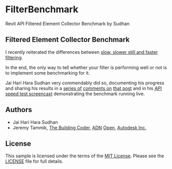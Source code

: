 # FilterBenchmark

Revit API Filtered Element Collector Benchmark by Sudhan

## Filtered Element Collector Benchmark

I recently reiterated the differences between [slow, slower still and faster filtering](https://thebuildingcoder.typepad.com/blog/2019/04/slow-slower-still-and-faster-filtering.html).

In the end, the only way to tell whether your filter is performing well or not is to implement some benchmarking for it.

Jai Hari Hara Sudhan very commendably did so, documenting his progress and sharing his results in
a [series of](https://thebuildingcoder.typepad.com/blog/2019/04/slow-slower-still-and-faster-filtering.html#comment-4421084673)
[comments on](https://thebuildingcoder.typepad.com/blog/2019/04/slow-slower-still-and-faster-filtering.html#comment-4421183783)
[that post](https://thebuildingcoder.typepad.com/blog/2019/04/slow-slower-still-and-faster-filtering.html#comment-4421443231) and in
his [API speed test screencast](https://knowledge.autodesk.com/community/screencast/99858ef7-c4c8-4599-ba6d-0394ff830d62) demonstrating
the benchmark running live.


## Authors

- Jai Hari Hara Sudhan
- Jeremy Tammik, [The Building Coder](http://thebuildingcoder.typepad.com), [ADN](http://www.autodesk.com/adn) [Open](http://www.autodesk.com/adnopen), [Autodesk Inc.](http://www.autodesk.com)


## License

This sample is licensed under the terms of the [MIT License](http://opensource.org/licenses/MIT).
Please see the [LICENSE](LICENSE) file for full details.
